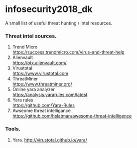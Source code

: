 # infosecurity2018_dk
A small list of useful threat hunting / intel resources.

### Threat intel sources.

1. Trend Micro<br />
https://success.trendmicro.com/virus-and-threat-help
2. Alienvault<br />
https://otx.alienvault.com/
3. Virustotal<br />
https://www.virustotal.com
4. ThreatMiner<br />
https://www.threatminer.org/
5. Online yara analyzer<br />
https://analysis.yararules.com/latest
6. Yara rules<br />
https://github.com/Yara-Rules
7. Awseome threat intelligance<br />
https://github.com/hslatman/awesome-threat-intelligence

### Tools.
1. Yara.
http://virustotal.github.io/yara/


